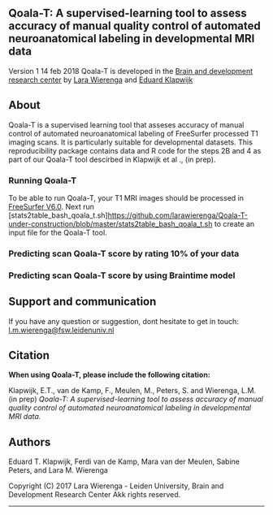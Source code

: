 ## Qoala-T: A supervised-learning tool to assess accuracy of manual quality control of automated neuroanatomical labeling in developmental MRI data

Version 1 14 feb 2018
Qoala-T is developed in the [Brain and development research center](https://www.brainanddevelopmentlab.nl) by [Lara Wierenga](https://www.brainanddevelopmentlab.nl/index.php/people/post-docs/181-post-doctoral-researchers/273-lara-wierenga) and [Eduard Klapwijk](https://www.brainanddevelopmentlab.nl/index.php/people/post-docs/181-post-doctoral-researchers/287-eduard-klapwijk)

About
-----
Qoala-T is a supervised learning tool that asseses accuracy of manual control of automated neuroanatomical labeling of FreeSurfer processed T1 imaging scans. It is particularly suitable for developmental datasets. 
This reproducibility package contains data and R code for the steps 2B and 4 as part of our Qoala-T tool descirbed in Klapwijk et al ., (in prep).  

### Running Qoala-T
To be able to run Qoala-T, your T1 MRI images should be processed in [FreeSurfer V6.0](https://surfer.nmr.mgh.harvard.edu/fswiki/DownloadAndInstall). Next run [stats2table_bash_qoala_t.sh]<https://github.com/larawierenga/Qoala-T-under-construction/blob/master/stats2table_bash_qoala_t.sh> to create an input file for the Qoala-T tool. 

### Predicting scan Qoala-T score by rating 10% of your data

### Predicting scan Qoala-T score by using Braintime model


Support and communication
-------------------------
If you have any question or suggestion, dont hesitate to get in touch:
<l.m.wierenga@fsw.leidenuniv.nl>


Citation
--------
**When using Qoala-T, please include the following citation:**

Klapwijk, E.T., van de Kamp, F., Meulen, M., Peters, S. and Wierenga, L.M. (in prep) *Qoala-T: A supervised-learning tool to assess accuracy of manual quality control of automated neuroanatomical labeling in developmental MRI data.*


Authors
-------
Eduard T. Klapwijk, Ferdi van de Kamp, Mara van der Meulen, Sabine Peters, and Lara M. Wierenga


Copyright (C) 2017 Lara Wierenga - Leiden University, Brain and Development Research Center
Akk rights reserved.

----



